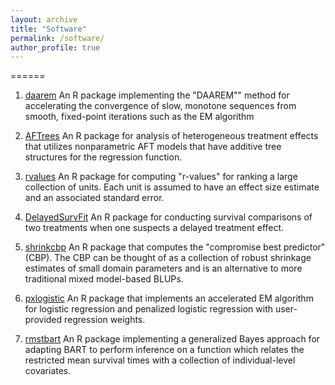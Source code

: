 ```yaml
---
layout: archive
title: "Software"
permalink: /software/
author_profile: true
---
```



======

1. [daarem](https://cran.r-project.org/web/packages/daarem/index.html) An R package implementing the "DAAREM"" method for accelerating the convergence of slow, monotone sequences from smooth, fixed-point iterations such as the EM algorithm

2. [AFTrees](https://github.com/nchenderson/AFTrees) An R package for analysis of heterogeneous treatment effects that utilizes nonparametric AFT models that have additive tree structures for the regression function.

3. [rvalues](https://cran.r-project.org/web/packages/rvalues/index.html) An R package for computing "r-values" for ranking a large collection of units. Each unit is assumed to have an effect size estimate and an associated standard error.

4. [DelayedSurvFit](https://github.com/nchenderson/DelayedSurvFit) An R package for conducting survival comparisons of two treatments when one suspects a delayed treatment effect.

5. [shrinkcbp](https://github.com/nchenderson/shrinkcbp) An R package that computes the "compromise best predictor" (CBP). The CBP can be thought of as a collection of robust shrinkage estimates of small domain parameters and is an alternative to more traditional mixed model-based BLUPs. 

6. [pxlogistic](https://github.com/nchenderson/pxlogistic) An R package that implements an accelerated EM algorithm for logistic regression and penalized logistic regression with user-provided regression weights.

7. [rmstbart](https://github.com/nchenderson/rmstbart) An R package implementing a generalized Bayes approach for adapting BART to perform inference on a function which relates the restricted mean survival times with a collection of individual-level covariates.

<!--{% include base_path %}

{% for post in site.software reversed %}
  {% include archive-single.html %}
{% endfor %}-->
